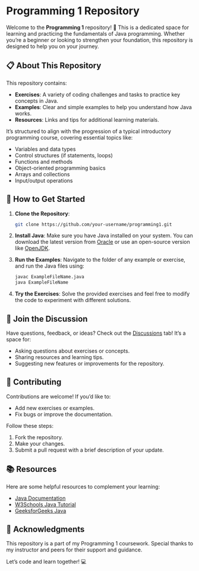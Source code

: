 # Programming 1 Repository

Welcome to the **Programming 1** repository! 🎉 This is a dedicated space for learning and practicing the fundamentals of Java programming. Whether you’re a beginner or looking to strengthen your foundation, this repository is designed to help you on your journey.

## 📋 About This Repository
This repository contains:
- **Exercises**: A variety of coding challenges and tasks to practice key concepts in Java.
- **Examples**: Clear and simple examples to help you understand how Java works.
- **Resources**: Links and tips for additional learning materials.

It’s structured to align with the progression of a typical introductory programming course, covering essential topics like:
- Variables and data types
- Control structures (if statements, loops)
- Functions and methods
- Object-oriented programming basics
- Arrays and collections
- Input/output operations

## 🚀 How to Get Started
1. **Clone the Repository**:
   ```bash
   git clone https://github.com/your-username/programming1.git
   ```

2. **Install Java**:
   Make sure you have Java installed on your system. You can download the latest version from [Oracle](https://www.oracle.com/java/technologies/javase-downloads.html) or use an open-source version like [OpenJDK](https://openjdk.org/).

3. **Run the Examples**:
   Navigate to the folder of any example or exercise, and run the Java files using:
   ```bash
   javac ExampleFileName.java
   java ExampleFileName
   ```

4. **Try the Exercises**:
   Solve the provided exercises and feel free to modify the code to experiment with different solutions.

## 💬 Join the Discussion
Have questions, feedback, or ideas? Check out the [Discussions](https://github.com/kretekarfolyam/programming1/discussions/1) tab! It’s a space for:
- Asking questions about exercises or concepts.
- Sharing resources and learning tips.
- Suggesting new features or improvements for the repository.

## 🤝 Contributing
Contributions are welcome! If you’d like to:
- Add new exercises or examples.
- Fix bugs or improve the documentation.

Follow these steps:
1. Fork the repository.
2. Make your changes.
3. Submit a pull request with a brief description of your update.

## 📚 Resources
Here are some helpful resources to complement your learning:
- [Java Documentation](https://docs.oracle.com/javase/)
- [W3Schools Java Tutorial](https://www.w3schools.com/java/)
- [GeeksforGeeks Java](https://www.geeksforgeeks.org/java/)

## 🌟 Acknowledgments
This repository is a part of my Programming 1 coursework. Special thanks to my instructor and peers for their support and guidance.

Let’s code and learn together! 💻

